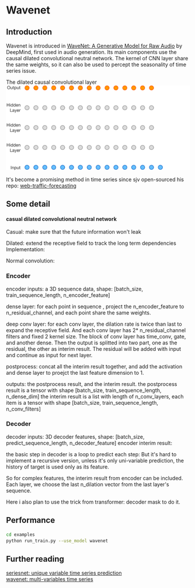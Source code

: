 # Wavenet

## Introduction
Wavenet is introduced in [WaveNet: A Generative Model for Raw Audio](https://arxiv.org/abs/1609.03499) by DeepMind, first used in audio generation. Its main components use the causal dilated convolutional neutral network. The kernel of CNN layer share the same weights, so it can also be used to percept the seasonality of time series issue.

The dilated causal convolutional layer
![wavenet](./assets/wavenet.gif)

It's become a promising method in time series since sjv open-sourced his repo: [web-traffic-forecasting](https://github.com/sjvasquez/web-traffic-forecasting)

## Some detail
#### casual dilated convolutional neutral network
Casual: make sure that the future information won't leak

Dilated: extend the receptive field to track the long term dependencies
Implementation:

Normal convolution:

### Encoder
encoder inputs: a 3D sequence data, shape: [batch_size, train_sequence_length, n_encoder_feature]

dense layer: for each point in sequence , project the n_encoder_feature to  n_residual_channel, and each point share the same weights.

deep conv layer: for each conv layer, the dilation rate is twice than last to expand the receptive field. And each conv layer has 2* n_residual_channel filters and fixed 2 kernel size. The block of conv layer has time_conv, gate, and another dense. Then the output is splitted into two part, one as the residual, the other as interim result. The residual will be added with input and continue as input for next layer.

postprocess: concat all the interim result together, and add the activation and dense layer to proejct the last feature dimension to 1.

outputs: the postprocess result, and the interim result.
the postprocess result is a tensor with shape [batch_size, train_sequence_length, n_dense_dim]
the interim result is a list with length of n_conv_layers, each item is a tensor with shape [batch_size, train_sequence_length, n_conv_filters]

### Decoder
decoder inputs: 3D decoder features, shape: [batch_size, predict_sequence_length, n_decoder_feature]
encoder interim result:

the basic step in decoder is a loop to predict each step:
But it's hard to implement a recursive version, unless it's only uni-variable prediction, the history of target is used only as its feature.

So for complex features, the interim result from encoder can be included.
Each layer, we choose the last n_dilation vector from the last layer's sequence.


Here i also plan to use the trick from transformer: decoder mask to do it.


## Performance

```bash
cd examples
python run_train.py --use_model wavenet
```


## Further reading
[seriesnet: unique variable time series prediction](https://github.com/kristpapadopoulos/seriesnet/blob/master/seriesnet.py)<br>
[wavenet: multi-variables time series](https://github.com/sjvasquez/web-traffic-forecasting/blob/master/cnn.py)<br>

